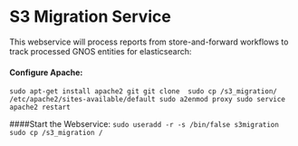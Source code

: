 # S3 Migration Service

This webservice will process reports from store-and-forward workflows to track processed GNOS entities for elasticsearch:

#### Configure Apache:
`sudo apt-get install apache2 git
git clone 
sudo cp /s3_migration/ /etc/apache2/sites-available/default
sudo a2enmod proxy
sudo service apache2 restart`

####Start the Webservice:
`sudo useradd -r -s /bin/false s3migration
sudo cp /s3_migration /`
